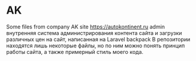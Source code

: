 # AK
Some files from company AK
site https://autokontinent.ru
admin внутренняя система администрирования контента сайта и загрузки различных цен на сайт, написанная на Laravel backpack
В репозитории находятся лишь некоторые файлы, но по ним можно понять принцип работы сайта, а также примерный стиль моего кода.
